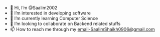 - 👋 Hi, I’m @Saalim2002
- 👀 I’m interested in developing software
- 🌱 I’m currently learning Computer Science
- 💞️ I’m looking to collaborate on Backend related stuffs
- 📫 How to reach me through my email-SaalimShaikh0906@gmail.com

<!---
Saalim2002/Saalim2002 is a ✨ special ✨ repository because its `README.md` (this file) appears on your GitHub profile.
You can click the Preview link to take a look at your changes.
--->
